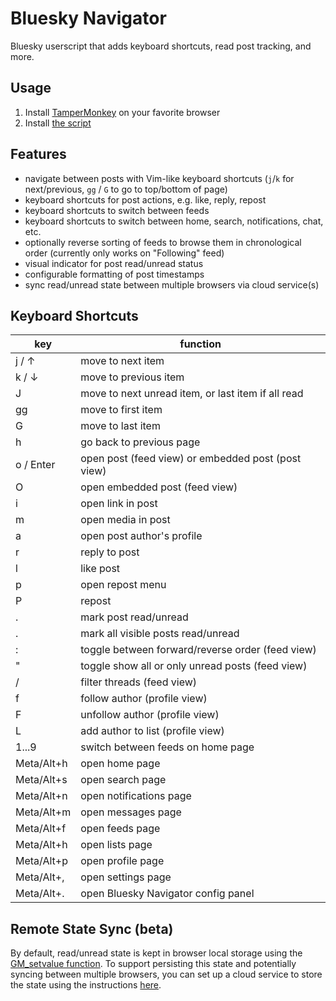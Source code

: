 Bluesky Navigator
=================

Bluesky userscript that adds keyboard shortcuts, read post tracking, and more. 


Usage
-----

1. Install [TamperMonkey](https://en.wikipedia.org/wiki/Tampermonkey) on your
   favorite browser
2. Install [the script](https://github.com/tonycpsu/bluesky-navigator/raw/refs/heads/main/bluesky-navigator.user.js)


Features
--------

- navigate between posts with Vim-like keyboard shortcuts (`j`/`k` for
  next/previous, `gg` / `G` to go to top/bottom of page)
- keyboard shortcuts for post actions, e.g. like, reply, repost
- keyboard shortcuts to switch between feeds
- keyboard shortcuts to switch between home, search, notifications, chat, etc.
- optionally reverse sorting of feeds to browse them in chronological order
  (currently only works on "Following" feed)
- visual indicator for post read/unread status
- configurable formatting of post timestamps
- sync read/unread state between multiple browsers via cloud service(s)


Keyboard Shortcuts
------------------

 | key         | function                                           |
 | ------------|----------------------------------------------------|
 | j / ↑       | move to next item                                  |
 | k / ↓       | move to previous item                              |
 | J           | move to next unread item, or last item if all read |
 | gg          | move to first item                                 |
 | G           | move to last item                                  |
 | h           | go back to previous page                           | 
 | o / Enter   | open post (feed view) or embedded post (post view) |
 | O           | open embedded post (feed view)                     |
 | i           | open link in post                                  |
 | m           | open media in post                                 |
 | a           | open post author's profile                         |
 | r           | reply to post                                      |
 | l           | like post                                          |
 | p           | open repost menu                                   |
 | P           | repost                                             |
 | .           | mark post read/unread                              |
 | .           | mark all visible posts read/unread                 |
 | :           | toggle between forward/reverse order (feed view)   |
 | "           | toggle show all or only unread posts (feed view)   |
 | /           | filter threads (feed view)                         |
 | f           | follow author (profile view)                       |
 | F           | unfollow author (profile view)                     |
 | L           | add author to list (profile view)                  |
 | 1...9       | switch between feeds on home page                  |
 | Meta/Alt+h  | open home page                                     |
 | Meta/Alt+s  | open search page                                   |
 | Meta/Alt+n  | open notifications page                            |
 | Meta/Alt+m  | open messages page                                 |
 | Meta/Alt+f  | open feeds page                                    |
 | Meta/Alt+h  | open lists page                                    |
 | Meta/Alt+p  | open profile page                                  |
 | Meta/Alt+,  | open settings page                                 |
 | Meta/Alt+.  | open Bluesky Navigator config panel                |


Remote State Sync (beta)
------------------------

By default, read/unread state is kept in browser local storage using the
[GM_setvalue
function](https://www.tampermonkey.net/documentation.php?locale=en#api:GM_setValue).
To support persisting this state and potentially syncing between multiple
browsers, you can set up a cloud service to store the state using the
instructions [here](doc/remote_state.md).
